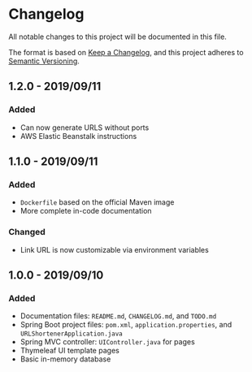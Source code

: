 # Changelog
All notable changes to this project will be documented in this file.

The format is based on [Keep a Changelog](https://keepachangelog.com/en/1.0.0/),
and this project adheres to [Semantic Versioning](https://semver.org/spec/v2.0.0.html).

## 1.2.0 - 2019/09/11
### Added
- Can now generate URLS without ports
- AWS Elastic Beanstalk instructions

## 1.1.0 - 2019/09/11
### Added
- ```Dockerfile``` based on the official Maven image
- More complete in-code documentation

### Changed
- Link URL is now customizable via environment variables

## 1.0.0 - 2019/09/10
### Added
- Documentation files: ```README.md```, ```CHANGELOG.md```, and ```TODO.md```
- Spring Boot project files: ```pom.xml```, ```application.properties```, and ```URLShortenerApplication.java``` 
- Spring MVC controller: ```UIController.java``` for pages
- Thymeleaf UI template pages
- Basic in-memory database